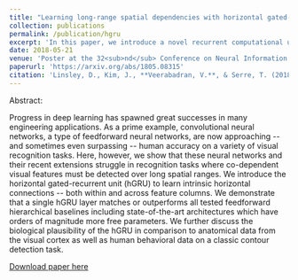 ```yaml
---
title: "Learning long-range spatial dependencies with horizontal gated-recurrent units"
collection: publications
permalink: /publication/hgru
excerpt: 'In this paper, we introduce a novel recurrent computational unit called the Horizontal Gated Recurrent Unit (hGRU). hGRU complements standard feedforward networks with long-range horizontal connections, the likes of which are found to be useful for solving tasks requiring spatial-contextual influence.'
date: 2018-05-21
venue: 'Poster at the 32<sub>nd</sub> Conference on Neural Information Processing Systems'
paperurl: 'https://arxiv.org/abs/1805.08315'
citation: 'Linsley, D., Kim, J., **Veerabadran, V.**, & Serre, T. (2018). Learning long-range spatial dependencies with horizontal gated-recurrent units. arXiv preprint arXiv:1805.08315.'
---
```

Abstract:

Progress in deep learning has spawned great successes in many engineering applications. As a prime example, convolutional neural networks, a type of feedforward neural networks, are now approaching -- and sometimes even surpassing -- human accuracy on a variety of visual recognition tasks. Here, however, we show that these neural networks and their recent extensions struggle in recognition tasks where co-dependent visual features must be detected over long spatial ranges. We introduce the horizontal gated-recurrent unit (hGRU) to learn intrinsic horizontal connections -- both within and across feature columns. We demonstrate that a single hGRU layer matches or outperforms all tested feedforward hierarchical baselines including state-of-the-art architectures which have orders of magnitude more free parameters. We further discuss the biological plausibility of the hGRU in comparison to anatomical data from the visual cortex as well as human behavioral data on a classic contour detection task.

[Download paper here](http://vijayvee.github.io/files/hgru.pdf)
